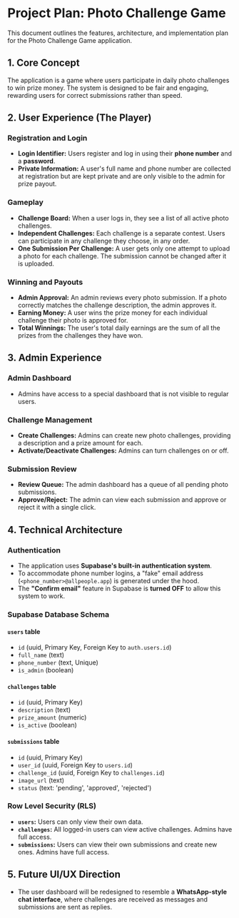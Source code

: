 # Project Plan: Photo Challenge Game

This document outlines the features, architecture, and implementation plan for the Photo Challenge Game application.

## 1. Core Concept

The application is a game where users participate in daily photo challenges to win prize money. The system is designed to be fair and engaging, rewarding users for correct submissions rather than speed.

## 2. User Experience (The Player)

### Registration and Login
-   **Login Identifier:** Users register and log in using their **phone number** and a **password**.
-   **Private Information:** A user's full name and phone number are collected at registration but are kept private and are only visible to the admin for prize payout.

### Gameplay
-   **Challenge Board:** When a user logs in, they see a list of all active photo challenges.
-   **Independent Challenges:** Each challenge is a separate contest. Users can participate in any challenge they choose, in any order.
-   **One Submission Per Challenge:** A user gets only one attempt to upload a photo for each challenge. The submission cannot be changed after it is uploaded.

### Winning and Payouts
-   **Admin Approval:** An admin reviews every photo submission. If a photo correctly matches the challenge description, the admin approves it.
-   **Earning Money:** A user wins the prize money for each individual challenge their photo is approved for.
-   **Total Winnings:** The user's total daily earnings are the sum of all the prizes from the challenges they have won.

## 3. Admin Experience

### Admin Dashboard
-   Admins have access to a special dashboard that is not visible to regular users.

### Challenge Management
-   **Create Challenges:** Admins can create new photo challenges, providing a description and a prize amount for each.
-   **Activate/Deactivate Challenges:** Admins can turn challenges on or off.

### Submission Review
-   **Review Queue:** The admin dashboard has a queue of all pending photo submissions.
-   **Approve/Reject:** The admin can view each submission and approve or reject it with a single click.

## 4. Technical Architecture

### Authentication
-   The application uses **Supabase's built-in authentication system**.
-   To accommodate phone number logins, a "fake" email address (`<phone_number>@allpeople.app`) is generated under the hood.
-   The **"Confirm email"** feature in Supabase is **turned OFF** to allow this system to work.

### Supabase Database Schema

#### `users` table
-   `id` (uuid, Primary Key, Foreign Key to `auth.users.id`)
-   `full_name` (text)
-   `phone_number` (text, Unique)
-   `is_admin` (boolean)

#### `challenges` table
-   `id` (uuid, Primary Key)
-   `description` (text)
-   `prize_amount` (numeric)
-   `is_active` (boolean)

#### `submissions` table
-   `id` (uuid, Primary Key)
-   `user_id` (uuid, Foreign Key to `users.id`)
-   `challenge_id` (uuid, Foreign Key to `challenges.id`)
-   `image_url` (text)
-   `status` (text: 'pending', 'approved', 'rejected')

### Row Level Security (RLS)
-   **`users`:** Users can only view their own data.
-   **`challenges`:** All logged-in users can view active challenges. Admins have full access.
-   **`submissions`:** Users can view their own submissions and create new ones. Admins have full access.

## 5. Future UI/UX Direction
-   The user dashboard will be redesigned to resemble a **WhatsApp-style chat interface**, where challenges are received as messages and submissions are sent as replies. 